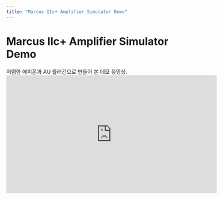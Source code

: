 ```yaml
---
title: "Marcus IIc+ Amplifier Simulator Demo"
---
```

# Marcus IIc+ Amplifier Simulator Demo

저렴한 에피폰과 AU 플러긴으로 만들어 본 데모 동영상.<iframe width="560" height="315" src="https://www.youtube.com/embed/-0MsUZTnafc" frameborder="0" allowfullscreen></iframe>

